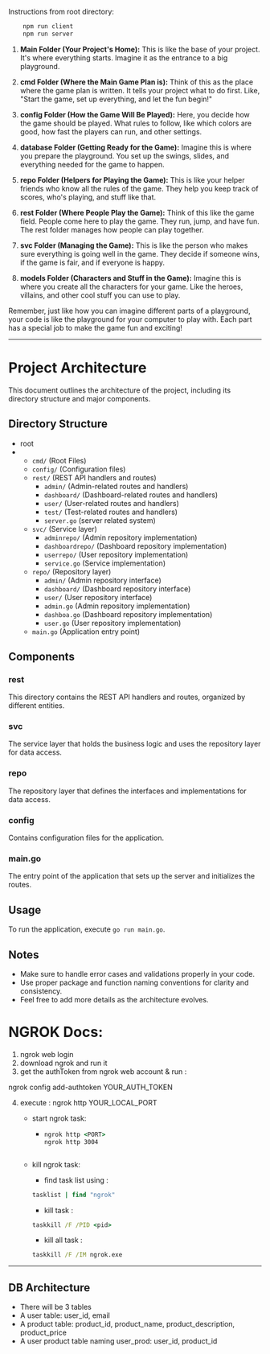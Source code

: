 Instructions from root directory:

```bash
    npm run client
    npm run server
```

1. **Main Folder (Your Project's Home):** This is like the base of your project. It's where everything starts. Imagine it as the entrance to a big playground.

2. **cmd Folder (Where the Main Game Plan is):** Think of this as the place where the game plan is written. It tells your project what to do first. Like, "Start the game, set up everything, and let the fun begin!"

3. **config Folder (How the Game Will Be Played):** Here, you decide how the game should be played. What rules to follow, like which colors are good, how fast the players can run, and other settings.

4. **database Folder (Getting Ready for the Game):** Imagine this is where you prepare the playground. You set up the swings, slides, and everything needed for the game to happen.

5. **repo Folder (Helpers for Playing the Game):** This is like your helper friends who know all the rules of the game. They help you keep track of scores, who's playing, and stuff like that.

6. **rest Folder (Where People Play the Game):** Think of this like the game field. People come here to play the game. They run, jump, and have fun. The rest folder manages how people can play together.

7. **svc Folder (Managing the Game):** This is like the person who makes sure everything is going well in the game. They decide if someone wins, if the game is fair, and if everyone is happy.

8. **models Folder (Characters and Stuff in the Game):** Imagine this is where you create all the characters for your game. Like the heroes, villains, and other cool stuff you can use to play.

Remember, just like how you can imagine different parts of a playground, your code is like the playground for your computer to play with. Each part has a special job to make the game fun and exciting!

---

# Project Architecture

This document outlines the architecture of the project, including its directory structure and major components.

## Directory Structure

-   root
-   -   `cmd/` (Root Files)
    -   `config/` (Configuration files)
    -   `rest/` (REST API handlers and routes)
        -   `admin/` (Admin-related routes and handlers)
        -   `dashboard/` (Dashboard-related routes and handlers)
        -   `user/` (User-related routes and handlers)
        -   `test/` (Test-related routes and handlers)
        -   `server.go` (server related system)
    -   `svc/` (Service layer)
        -   `adminrepo/` (Admin repository implementation)
        -   `dashboardrepo/` (Dashboard repository implementation)
        -   `userrepo/` (User repository implementation)
        -   `service.go` (Service implementation)
    -   `repo/` (Repository layer)
        -   `admin/` (Admin repository interface)
        -   `dashboard/` (Dashboard repository interface)
        -   `user/` (User repository interface)
        -   `admin.go` (Admin repository implementation)
        -   `dashboa.go` (Dashboard repository implementation)
        -   `user.go` (User repository implementation)
    -   `main.go` (Application entry point)

## Components

### rest

This directory contains the REST API handlers and routes, organized by different entities.

### svc

The service layer that holds the business logic and uses the repository layer for data access.

### repo

The repository layer that defines the interfaces and implementations for data access.

### config

Contains configuration files for the application.

### main.go

The entry point of the application that sets up the server and initializes the routes.

## Usage

To run the application, execute `go run main.go`.

## Notes

-   Make sure to handle error cases and validations properly in your code.
-   Use proper package and function naming conventions for clarity and consistency.
-   Feel free to add more details as the architecture evolves.

# NGROK Docs:

1. ngrok web login
2. download ngrok and run it
3. get the authToken from ngrok web account & run :

ngrok config add-authtoken YOUR_AUTH_TOKEN

4. execute : ngrok http YOUR_LOCAL_PORT

    - start ngrok task:

        - ```cmd
          ngrok http <PORT>
          ngrok http 3004
          ```

        ```

        ```

    - kill ngrok task:
        - find task list using :
        ```cmd
        tasklist | find "ngrok"
        ```
        - kill task :
        ```cmd
        taskkill /F /PID <pid>
        ```
        - kill all task :
        ```cmd
        taskkill /F /IM ngrok.exe
        ```

---

## DB Architecture

-   There will be 3 tables
-   A user table: user_id, email
-   A product table: product_id, product_name, product_description, product_price
-   A user product table naming user_prod: user_id, product_id
